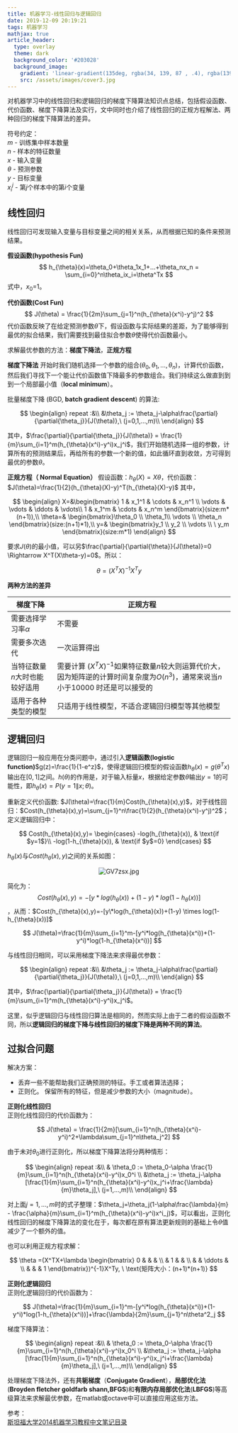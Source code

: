 ```yaml
---
title: 机器学习-线性回归与逻辑回归
date: 2019-12-09 20:19:21
tags: 机器学习
mathjax: true
article_header:
  type: overlay
  theme: dark
  background_color: '#203028'
  background_image:
    gradient: 'linear-gradient(135deg, rgba(34, 139, 87 , .4), rgba(139, 34, 139, .4))'
    src: /assets/images/cover3.jpg
---
```


对机器学习中的线性回归和逻辑回归的梯度下降算法知识点总结，包括假设函数、代价函数、梯度下降算法及实行，文中同时也介绍了线性回归的正规方程解法、两种回归的梯度下降算法的差异。

<!--more-->

符号约定：  
$m$ - 训练集中样本数量  
$n$ - 样本的特征数量  
$x$ - 输入变量  
$\theta$ - 预测参数  
$y$ - 目标变量  
$x_i^j$ - 第$j$个样本中的第$i$个变量  

## 线性回归

线性回归可发现输入变量与目标变量之间的相关关系，从而根据已知的条件来预测结果。

**假设函数(hypothesis Fun)**  
$$
h_{\theta}(x)=\theta_0+\theta_1x_1+...+\theta_nx_n = \sum_{i=0}^n\theta_ix_i=\theta^Tx
$$
式中，$x_0$=1。

**代价函数(Cost Fun)**  
$$
J(\theta) = \frac{1}{2m}\sum_{j=1}^n(h_{\theta}(x^i)-y^j)^2
$$
代价函数反映了在给定预测参数$\theta$下，假设函数与实际结果的差距，为了能够得到最优的拟合结果，我们需要找到最佳拟合参数$\theta$使得代价函数最小。

求解最优参数的方法：**梯度下降法**，**正规方程**

**梯度下降法**
开始时我们随机选择一个参数的组合$(\theta_0,\theta_1,...,\theta_n)$，计算代价函数，然后我们寻找下一个能让代价函数值下降最多的参数组合。我们持续这么做直到到到一个局部最小值（**local minimum**）。

批量梯度下降 (BGD, **batch gradient descent**) 的算法:  

$$
\begin{align}
repeat :&\\
&\theta_j := \theta_j-\alpha\frac{\partial}{\partial{\theta_j}}{J(\theta)},\   (j=0,1,...,m)\\
\end{align}
$$

其中，$\frac{\partial}{\partial{\theta_j}}{J(\theta)} = \frac{1}{m}\sum_{i=1}^m(h_{\theta}(x^i)-y^i)x_j^i$，我们开始随机选择一组的参数，计算所有的预测结果后，再给所有的参数一个新的值，如此循环直到收敛，方可得到最优的参数$\theta$。

**正规方程（ Normal Equation）**
假设函数：$h_{\theta}(X)=X\theta$，代价函数：$J(\theta)=\frac{1}{2}(h_{\theta}(X)-y)^T(h_{\theta}(X)-y)$
其中，  

$$
\begin{align}
X=&\begin{bmatrix} 1 & x_1^1 & \cdots & x_n^1 \\ \vdots & \vdots & \ddots & \vdots\\ 1 & x_1^m & \cdots & x_n^m \end{bmatrix}(size:m*(n+1)),\\
\theta=& \begin{bmatrix}\theta_0 \\ \theta_1\\  \vdots \\ \theta_n \end{bmatrix}(size:(n+1)*1),\\
y=& \begin{bmatrix}y_1 \\ y_2 \\  \vdots \\ \ y_m \end{bmatrix}(size:m*1)
\end{align}
$$

要求$J(\theta)$的最小值，可以另$\frac{\partial}{\partial{\theta}}{J(\theta)}=0 \Rightarrow X^T(X\theta-y)=0$。所以：

$$
\theta =(X^TX)^{-1}X^Ty
$$

**两种方法的差异**

梯度下降 | 正规方程
---- | ----
需要选择学习率$\alpha$ | 不需要
需要多次迭代 | 一次运算得出
当特征数量$n$大时也能较好适用 | 需要计算 $(X^TX)^{-1}$如果特征数量$n$较大则运算代价大，因为矩阵逆的计算时间复杂度为$O(n^3)$，通常来说当$n$小于10000 时还是可以接受的
适用于各种类型的模型 | 只适用于线性模型，不适合逻辑回归模型等其他模型

## 逻辑回归

逻辑回归一般应用在分类问题中，通过引入**逻辑函数(logistic function)**$g(z)=\frac{1}{1-e^z}$，使得逻辑回归模型的假设函数$h_{\theta}(x)=g(\theta^Tx)$输出在$[0,1]$之间。$h(\theta)$的作用是，对于输入标量$x$，根据给定参数$\theta$输出$y=1$的可能性，即$h_{\theta}(x)=P(y=1\|x;\theta)$。

重新定义代价函数: $J(\theta)=\frac{1}{m}Cost(h_{\theta}(x),y)$，对于线性回归：$Cost(h_{\theta}(x),y)=\sum_{j=1}^n\frac{1}{2}(h_{\theta}(x^i)-y^j)^2$；定义逻辑回归中：

$$
Cost(h_{\theta}(x),y)=
\begin{cases}
-log(h_{\theta}(x)), & \text{if $y=1$}\\
-log(1-h_{\theta}(x)), & \text{if $y$=0}
\end{cases}
$$

$h_{\theta}(x)$与$Cost(h_{\theta}(x),y)$之间的关系如图：

<center>
<img src="https://s1.ax1x.com/2020/03/29/GV7zsx.jpg" alt="GV7zsx.jpg" border="0" />
<!--[GV7zsx.jpg](https://s1.ax1x.com/2020/03/29/GV7zsx.jpg "图片名字")-->

</center>

简化为： $$Cost(h_{\theta}(x),y)=-[y*log(h_{\theta}(x))+(1-y)*log(1-h_{\theta}(x))]$$，从而：$Cost(h_{\theta}(x),y)=-[y\*log(h_{\theta}(x))+(1-y) \times log(1-h_{\theta}(x))]$  

$$
J(\theta)=\frac{1}{m}\sum_{i=1}^m-[y^i*log(h_{\theta}(x^i))+(1-y^i)*log(1-h_{\theta}(x^i))]
$$

与线性回归相同，可以采用梯度下降法来求得最优参数：

$$
\begin{align}
repeat :&\\
&\theta_j := \theta_j-\alpha\frac{\partial}{\partial{\theta_j}}{J(\theta)},\   (j=0,1,...,m)\\
\end{align}
$$

其中，$\frac{\partial}{\partial{\theta_j}}{J(\theta)} = \frac{1}{m}\sum_{i=1}^m(h_{\theta}(x^i)-y^i)x_j^i$。

这里，似乎逻辑回归与线性回归算法是相同的，然而实际上由于二者的假设函数不同，所以**逻辑回归的梯度下降与线性回归的梯度下降是两种不同的算法**。

## 过拟合问题

解决方案：  

* 丢弃一些不能帮助我们正确预测的特征。手工或者算法选择；
* 正则化。 保留所有的特征，但是减少参数的大小（magnitude）。  

**正则化线性回归**  
正则化线性回归的代价函数为：

$$
J(\theta) = \frac{1}{2m}[\sum_{i=1}^n(h_{\theta}(x^i)-y^i)^2+\lambda\sum_{j=1}^n\theta_j^2]
$$

由于未对$\theta_0$进行正则化，所以梯度下降算法将分两种情形：

$$
\begin{align}
repeat :&\\
& \theta_0 := \theta_0-\alpha \frac{1}{m}\sum_{i=1}^n(h_{\theta}(x^i)-y^i)x_0^i \\
&\theta_j := \theta_j-\alpha [\frac{1}{m}\sum_{i=1}^n(h_{\theta}(x^i)-y^i)x_j^i+\frac{\lambda}{m}\theta_j],\   (j=1,...,m)\\
\end{align}
$$

对上面$j=1,...,m$时的式子整理：$\theta_j=\theta_j(1-\alpha\frac{\lambda}{m} - \frac{\alpha}{m}\sum_{i=1}^m(h_{\theta}(x^i)-y^i)x^i_j)$，可以看出，正则化线性回归的梯度下降算法的变化在于，每次都在原有算法更新规则的基础上令$\theta$值减少了一个额外的值。

也可以利用正规方程求解：

$$
\theta =(X^TX+\lambda \begin{bmatrix}
0 & & & \\ 
& 1 & & \\
& & \ddots & \\
& & & 1
\end{bmatrix})^{-1}X^Ty, \ \text{矩阵大小：(n+1)*(n+1)}
$$

**正则化逻辑回归**   
正则化逻辑回归的代价函数为：

$$
J(\theta)=\frac{1}{m}\sum_{i=1}^m-[y^i*log(h_{\theta}(x^i))+(1-y^i)*log(1-h_{\theta}(x^i))]+\frac{\lambda}{2m}\sum_{j=1}^n\theta^2_j
$$

梯度下降算法：

$$
\begin{align}
repeat :&\\
& \theta_0 := \theta_0-\alpha \frac{1}{m}\sum_{i=1}^n(h_{\theta}(x^i)-y^i)x_0^i \\
&\theta_j := \theta_j-\alpha [\frac{1}{m}\sum_{i=1}^n(h_{\theta}(x^i)-y^i)x_j^i+\frac{\lambda}{m}\theta_j],\   (j=1,...,m)\\
\end{align}
$$




处理梯度下降法外，还有**共轭梯度**（**Conjugate Gradient**），**局部优化法**(**Broyden fletcher goldfarb shann,BFGS**)和**有限内存局部优化法**(**LBFGS**)等高级算法来求解最优参数，在matlab或octave中可以直接应用这些方法。

参考：  
[斯坦福大学2014机器学习教程中文笔记目录](http://www.ai-start.com/ml2014/)
